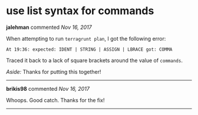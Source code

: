 # use list syntax for commands

**jalehman** commented *Nov 16, 2017*

When attempting to run `terragrunt plan`, I got the following error:

```At 19:36: expected: IDENT | STRING | ASSIGN | LBRACE got: COMMA```

Traced it back to a lack of square brackets around the value of `commands`.

*Aside:* Thanks for putting this together!
<br />
***


**brikis98** commented *Nov 16, 2017*

Whoops. Good catch. Thanks for the fix!
***

